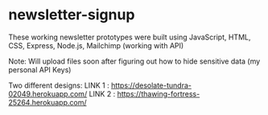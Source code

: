 # newsletter-signup

These working newsletter prototypes were built using JavaScript, HTML, CSS, Express, Node.js, Mailchimp (working with API) 

Note: Will upload files soon after figuring out how to hide sensitive data (my personal API Keys)

Two different designs:
LINK 1 : https://desolate-tundra-02049.herokuapp.com/
LINK 2 : https://thawing-fortress-25264.herokuapp.com/
